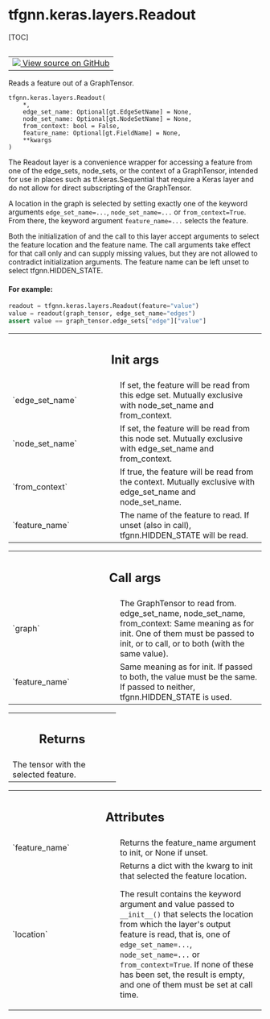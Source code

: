# tfgnn.keras.layers.Readout

[TOC]

<!-- Insert buttons and diff -->

<table class="tfo-notebook-buttons tfo-api nocontent" align="left">
<td>
  <a target="_blank" href="https://github.com/tensorflow/gnn/tree/master/tensorflow_gnn/keras/layers/graph_ops.py#L26-L155">
    <img src="https://www.tensorflow.org/images/GitHub-Mark-32px.png" />
    View source on GitHub
  </a>
</td>
</table>

Reads a feature out of a GraphTensor.

<pre class="devsite-click-to-copy prettyprint lang-py tfo-signature-link">
<code>tfgnn.keras.layers.Readout(
    *,
    edge_set_name: Optional[gt.EdgeSetName] = None,
    node_set_name: Optional[gt.NodeSetName] = None,
    from_context: bool = False,
    feature_name: Optional[gt.FieldName] = None,
    **kwargs
)
</code></pre>



<!-- Placeholder for "Used in" -->

The Readout layer is a convenience wrapper for accessing a feature from
one of the edge_sets, node_sets, or the context of a GraphTensor, intended
for use in places such as tf.keras.Sequential that require a Keras layer
and do not allow for direct subscripting of the GraphTensor.

A location in the graph is selected by setting exactly one of the keyword
arguments `edge_set_name=...`, `node_set_name=...` or `from_context=True`.
From there, the keyword argument `feature_name=...` selects the feature.

Both the initialization of and the call to this layer accept arguments to
select the feature location and the feature name. The call arguments take
effect for that call only and can supply missing values, but they are not
allowed to contradict initialization arguments. The feature name can be left
unset to select tfgnn.HIDDEN_STATE.

#### For example:



```python
readout = tfgnn.keras.layers.Readout(feature="value")
value = readout(graph_tensor, edge_set_name="edges")
assert value == graph_tensor.edge_sets["edge"]["value"]
```

<!-- Tabular view -->
 <table class="responsive fixed orange">
<colgroup><col width="214px"><col></colgroup>
<tr><th colspan="2"><h2 class="add-link">Init args</h2></th></tr>

<tr>
<td>
`edge_set_name`<a id="edge_set_name"></a>
</td>
<td>
If set, the feature will be read from this edge set.
Mutually exclusive with node_set_name and from_context.
</td>
</tr><tr>
<td>
`node_set_name`<a id="node_set_name"></a>
</td>
<td>
If set, the feature will be read from this node set.
Mutually exclusive with edge_set_name and from_context.
</td>
</tr><tr>
<td>
`from_context`<a id="from_context"></a>
</td>
<td>
If true, the feature will be read from the context.
Mutually exclusive with edge_set_name and node_set_name.
</td>
</tr><tr>
<td>
`feature_name`<a id="feature_name"></a>
</td>
<td>
The name of the feature to read. If unset (also in call),
tfgnn.HIDDEN_STATE will be read.
</td>
</tr>
</table>

<!-- Tabular view -->
 <table class="responsive fixed orange">
<colgroup><col width="214px"><col></colgroup>
<tr><th colspan="2"><h2 class="add-link">Call args</h2></th></tr>

<tr>
<td>
`graph`<a id="graph"></a>
</td>
<td>
The GraphTensor to read from.
edge_set_name, node_set_name, from_context: Same meaning as for init. One of
  them must be passed to init, or to call, or to both (with the same value).
</td>
</tr><tr>
<td>
`feature_name`<a id="feature_name"></a>
</td>
<td>
Same meaning as for init. If passed to both, the value must
be the same. If passed to neither, tfgnn.HIDDEN_STATE is used.
</td>
</tr>
</table>

<!-- Tabular view -->
 <table class="responsive fixed orange">
<colgroup><col width="214px"><col></colgroup>
<tr><th colspan="2"><h2 class="add-link">Returns</h2></th></tr>
<tr class="alt">
<td colspan="2">
The tensor with the selected feature.
</td>
</tr>

</table>





<!-- Tabular view -->
 <table class="responsive fixed orange">
<colgroup><col width="214px"><col></colgroup>
<tr><th colspan="2"><h2 class="add-link">Attributes</h2></th></tr>

<tr> <td> `feature_name`<a id="feature_name"></a> </td> <td> Returns the
feature_name argument to init, or None if unset. </td> </tr><tr> <td>
`location`<a id="location"></a> </td> <td> Returns a dict with the kwarg to init
that selected the feature location.

The result contains the keyword argument and value passed to `__init__()`
that selects the location from which the layer's output feature is read,
 that is, one of `edge_set_name=...`, `node_set_name=...` or
`from_context=True`. If none of these has been set, the result is
empty, and one of them must be set at call time.
</td>
</tr>
</table>



